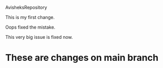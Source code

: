 AvisheksRepository

This is my first change.

Oops fixed the mistake.

This very big issue is fixed now.

These are changes on main branch
===


